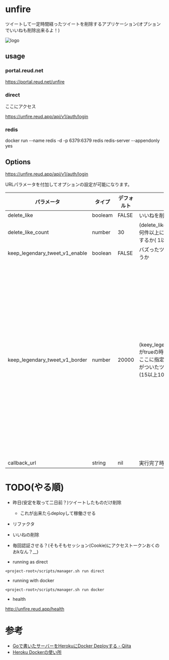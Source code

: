 # unfire

ツイートして一定時間経ったツイートを削除するアプリケーション(オプションでいいねも削除出来るよ！)

![logo](https://user-images.githubusercontent.com/31179220/96333627-089c2b00-10a6-11eb-9e57-43aa0e9c14ee.jpg)

## usage

### portal.reud.net

https://portal.reud.net/unfire

### direct

ここにアクセス

https://unfire.reud.app/api/v1/auth/login

### redis

docker run --name redis -d -p 6379:6379 redis redis-server --appendonly yes

## Options

https://unfire.reud.app/api/v1/auth/login

URLパラメータを付加してオプションの設定が可能になります。

| パラメータ                              | タイプ     | デフォルト | 内容                                                                                                   | 補足                                                               |
| ---------------------------------- | ------- | ----- | ---------------------------------------------------------------------------------------------------- | ---------------------------------------------------------------- |
| delete\_like                       | booleam | FALSE | いいねを削除するかどうか                                                                                         |                                                                  |
| delete\_like\_count                | number  | 30    | (delete\_likeがtrueの時使用)<br>何件以上になったらいいねを削除するか( 1以上1000以下で指定)                                         |                                                                  |
| keep\_legendary\_tweet\_v1\_enable | boolean | FALSE | バズったツイートを削除するかどうか                                                                                    |                                                                  |
| keep\_legendary\_tweet\_v1\_border | number  | 20000 | (keey\_legendary\_tweet\_v1\_countがtrueの時使用)<br>ここに指定された数以上のいいねがついたツイートは削除しない<br>(15以上10000000未満で指定) | 取ってきたツイートに対して、<br>filterしているだけなので 150件以上これに入ると<br>ツイートが削除されなくなる。 |
| callback\_url                      | string  | nil   | 実行完了時の遷移先
# TODO(やる順)
- 昨日(安定を取って二日前？)ツイートしたものだけ削除
  - これが出来たらdeployして稼働させる
- リファクタ
- いいねの削除
- 毎回認証させる？(そもそもセッション(Cookie)にアクセストークンおくのおkなん？__)

- running as direct

`<project-root>/scripts/manager.sh run direct`

- running with docker

`<project-root>/scripts/manager.sh run docker`

- health

http://unfire.reud.app/health

# 参考



- [Goで書いたサーバーをHerokuにDocker Deployする - Qiita](https://qiita.com/croquette0212/items/2b85aa2c6b2933244f07)
- [Heroku Dockerの使い所](https://www.slideshare.net/kon_yu/heroku-docker)
